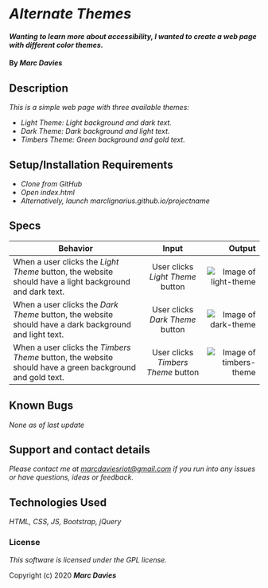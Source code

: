 # _Alternate Themes_

#### _Wanting to learn more about accessibility, I wanted to create a web page with different color themes._

#### By _**Marc Davies**_

## Description

_This is a simple web page with three available themes:_

* _Light Theme: Light background and dark text._
* _Dark Theme: Dark background and light text._
* _Timbers Theme: Green background and gold text._

## Setup/Installation Requirements

* _Clone from GitHub_
* _Open index.html_
* _Alternatively, launch marclignarius.github.io/projectname_

## Specs

| Behavior | Input | Output |
| ------------- |:-------------:| -----:|
| When a user clicks the _Light Theme_ button, the website should have a light background and dark text. | User clicks _Light Theme_ button | ![Image of light-theme](https://i.imgur.com/7EnIZtr.png) |
| When a user clicks the _Dark Theme_ button, the website should have a dark background and light text. | User clicks _Dark Theme_ button | ![Image of dark-theme](https://i.imgur.com/8TvrYKs.png) |
| When a user clicks the _Timbers Theme_ button, the website should have a green background and gold text. | User clicks _Timbers Theme_ button | ![Image of timbers-theme](https://i.imgur.com/UlS04r1.png) |


## Known Bugs

_None as of last update_

## Support and contact details

_Please contact me at marcdaviesriot@gmail.com if you run into any issues or have questions, ideas or feedback._

## Technologies Used

_HTML, CSS, JS, Bootstrap, jQuery_

### License

*This software is licensed under the GPL license.*

Copyright (c) 2020 **_Marc Davies_**
